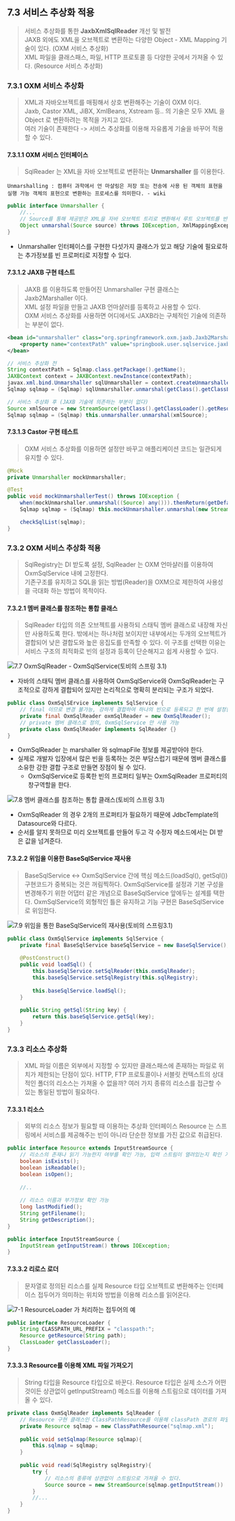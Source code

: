 ## 7.3 서비스 추상화 적용
> 서비스 추상화를 통한 **JaxbXmlSqlReader** 개선 및 발전<br>
> JAXB 외에도 XML을 오브젝트로 변환하는 다양한 Object - XML Mapping 기술이 있다. (OXM 서비스 추상화)<br> 
> XML 파일을 클래스패스, 파일, HTTP 프로토콜 등 다양한 곳에서 가져올 수 있다. (Resource 서비스 추상화)<br>

### 7.3.1 OXM 서비스 추상화
> XML과 자바오브젝트를 매핑해서 상호 변환해주는 기술이 OXM 이다.<br>
> Jaxb, Castor XML, JiBX, XmlBeans, Xstream 등.. 의 기술은 모두 XML 을 Object 로 변환하려는 목적을 가지고 있다.<br>
> 여러 기술이 존재한다 -> 서비스 추상화를 이용해 자유롭게 기술을 바꾸어 적용할 수 있다.

#### 7.3.1.1 OXM 서비스 인터페이스
> SqlReader 는 XML을 자바 오브젝트로 변환하는 **Unmarshaller** 를 이용한다. <br>

`Unmarshalling : 컴퓨터 과학에서 언 마샬링은 저장 또는 전송에 사용 된 객체의 표현을 실행 가능 객체의 표현으로 변환하는 프로세스를 의미한다. - wiki`

```java
public interface Unmarshaller {
    //...
    // Source를 통해 제공받은 XML을 자바 오브젝트 트리로 변환해서 루트 오브젝트를 반환한다.
    Object unmarshal(Source source) throws IOException, XmlMappingException;
}
```
- Unmarshaller 인터페이스를 구현한 다섯가지 클래스가 있고 해당 기술에 필요로하는 추가정보를 빈 프로퍼티로 지정할 수 있다. 

#### 7.3.1.2 JAXB 구현 테스트
> JAXB 를 이용하도록 만들어진 Unmarshaller 구현 클래스는 Jaxb2Marshaller 이다.<br>
> XML 설정 파일을 만들고 JAXB 언마샬러를 등록하고 사용할 수 있다.<br>
> OXM 서비스 추상화를 사용하면 어디에서도 JAXB라는 구체적인 기술에 의존하는 부분이 없다.<br>
```xml
<bean id="unmarshaller" class="org.springframework.oxm.jaxb.Jaxb2Marshaller">
    <property name="contextPath" value="springbook.user.sqlservice.jaxb"/>
</bean>
```
```java
// 서비스 추상화 전
String contextPath = Sqlmap.class.getPackage().getName();
JAXBContext context = JAXBContext.newInstance(contextPath);
javax.xml.bind.Unmarshaller sqlUnmarshaller = context.createUnmarshaller();
Sqlmap sqlmap = (Sqlmap) sqlUnmarshaller.unmarshal(getClass().getClassLoader().getResourceAsStream("sqlmap.xml"));

// 서비스 추상화 후 (JAXB 기술에 의존하는 부분이 없다)
Source xmlSource = new StreamSource(getClass().getClassLoader().getResourceAsStream("sqlmap.xml"));
Sqlmap sqlmap = (Sqlmap) this.unmarshaller.unmarshal(xmlSource);
```

#### 7.3.1.3 Castor 구현 테스트
> OXM 서비스 추상화를 이용하면 설정만 바꾸고 애플리케이션 코드는 일관되게 유지할 수 있다.
```java
@Mock
private Unmarshaller mockUnmarshaller;

@Test
public void mockUnmarshallerTest() throws IOException {
    when(mockUnmarshaller.unmarshal((Source) any())).thenReturn(getDefaultSqlMap());
    Sqlmap sqlmap = (Sqlmap) this.mockUnmarshaller.unmarshal(new StreamSource());

    checkSqlList(sqlmap);
}
```

### 7.3.2 OXM 서비스 추상화 적용
> SqlRegistry는 DI 받도록 설정, SqlReader 는 OXM 언마샬러를 이용하여 OxmSqlService 내에 고정한다.<br>
> 기존구조를 유지하고 SQL을 읽는 방법(Reader)을 OXM으로 제한하여 사용성을 극대화 하는 방법이 목적이다. <br>

#### 7.3.2.1 멤버 클래스를 참조하는 통합 클래스
> SqlReader 타입의 의존 오브젝트를 사용하되 스태틱 멤버 클래스로 내장해 자신만 사용하도록 한다.
> 밖에서는 하나처럼 보이지만 내부에서는 두개의 오브젝트가 결합되어 낮은 결합도와 높은 응집도를 만족할 수 있다.
> 이 구조를 선택한 이유는 서비스 구조의 최적화로 빈의 설정과 등록이 단순해지고 쉽게 사용할 수 있다.


![7.7 OxmSqlReader - OxmSqlService(토비의 스프링 3.1)](https://github.com/YounHyunJun/TobySpringExample/blob/master/img/7-7img.PNG)
- 자바의 스태틱 멤버 클래스를 사용하여 OxmSqlService와 OxmSqlReader는 구조적으로 강하게 결합되어 있지만 논리적으로 명확히 분리되는 구조가 되었다.
```java
public class OxmSqlSErvice implements SqlService {
    // final 이므로 변경 불가능, 강하게 결합하여 하나의 빈으로 등록되고 한 번에 설정함.
    private final OxmSqlReader oxmSqlReader = new OxmSqlReader(); 
    // private 멤버 클래스로 정의, OxmSqlService 만 사용 가능
    private class OxmSqlReader implements SqlReader {}
}
```
- OxmSqlReader 는 marshaller 와 sqlmapFile 정보를 제공받아야 한다.
- 실제로 개발자 입장에서 많은 빈을 등록하는 것은 부담스럽기 때문에 멤버 클래스를 소유한 강한 결합 구조로 만들면 장점이 될 수 있다.
    - OxmSqlService로 등록한 빈의 프로퍼티 일부는 OxmSqlReader 프로퍼티의 창구역할을 한다.
    
![7.8 멤버 클래스를 참조하는 통합 클래스(토비의 스프링 3.1)](https://github.com/YounHyunJun/TobySpringExample/blob/master/img/7-8img.PNG)

- OxmSqlReader 의 경우 2개의 프로퍼티가 필요하기 때문에 JdbcTemplate의 Datasource와 다르다.
- 순서를 알지 못하므로 미리 오브젝트를 만들어 두고 각 수정자 메소드에서는 DI 받은 값을 넘겨준다.

#### 7.3.2.2 위임을 이용한 BaseSqlService 재사용
> BaseSqlService <-> OxmSqlService 간에 핵심 메소드(loadSql(), getSql()) 구현코드가 중복되는 것은 꺼림찍하다.
> OxmSqlService를 설정과 기본 구성을 변경해주기 위한 어댑터 같은 개념으로 BaseSqlService 앞에두는 설계를 택한다.
> OxmSqlService의 외형적인 틀은 유지하고 기능 구현은 BaseSqlService로 위임한다. 

![7.9 위임을 통한 BaseSqlService의 재사용(토비의 스프링3.1)](https://github.com/YounHyunJun/TobySpringExample/blob/master/img/7-9img.PNG)

```java
public class OxmSqlService implements SqlService {
    private final BaseSqlService baseSqlService = new BaseSqlService();
    
    @PostConstruct()
    public void loadSql() {
        this.baseSqlService.setSqlReader(this.oxmSqlReader);
        this.baseSqlService.setSqlRegistry(this.sqlRegistry);
        
        this.baseSqlService.loadSql();
    }
    
    public String getSql(String key) {
        return this.baseSqlService.getSql(key);
    }
}
```

### 7.3.3 리소스 추상화
> XML 파일 이름은 외부에서 지정할 수 있지만 클래스패스에 존재하는 파일로 위치가 제한되는 단점이 있다.
> HTTP, FTP 프로토콜이나 서블릿 컨텍스트의 상대적인 폴더의 리소스는 가져올 수 없을까?
> 여러 가지 종류의 리소스를 접근할 수 있는 통일된 방법이 필요하다. 

#### 7.3.3.1 리소스
> 외부의 리소스 정보가 필요할 때 이용하는 추상화 인터페이스
> Resource 는 스프링에서 서비스를 제공해주는 빈이 아니라 단순한 정보를 가진 값으로 취급된다. 

```java
public interface Resource extends InputStreamSource {
    // 리소스의 존재나 읽기 가능한지 여부를 확인 가능, 입력 스트림이 열려있는지 확인 가능
    boolean isExists();
    boolean isReadable();
    boolean isOpen();
    
    //..
    
    // 리소스 이름과 부가정보 확인 가능
    long lastModified();
    String getFilename();
    String getDescription();
}

public interface InputStreamSource {
    InputStream getInputStream() throws IOException;
}
```

#### 7.3.3.2 리로스 로더
> 문자열로 정의된 리소스를 실제 Resource 타입 오브젝트로 변환해주는 인터페이스
> 접두어가 의미하는 위치와 방법을 이용해 리소스를 읽어온다.

![7-1 ResourceLoader 가 처리하는 접두어의 예](https://github.com/YounHyunJun/TobySpringExample/blob/master/img/7.1table.PNG)

```java
public interface ResourceLoader {
    String CLASSPATH_URL_PREFIX = "classpath:";
    Resource getResource(String path);
    ClassLoader getClassLoader();
}
```

#### 7.3.3.3 Resource를 이용해 XML 파일 가져오기
> String 타입을 Resource 타입으로 바꾼다.
> Resource 타입은 실제 소스가 어떤 것이든 상관없이 getInputStream() 메소드를 이용해 스트림으로 데이터를 가져올 수 있다.

```java
private class OxmSqlReader implements SqlReader {
    // Resource 구현 클래스인 ClassPathResource를 이용해 classPath 경로의 파일을 가져온다.
    private Resource sqlmap = new ClassPathResource("sqlmap.xml");
    
    public void setSqlmap(Resource sqlmap){
        this.sqlmap = sqlmap;
    }
    
    public void read(SqlRegistry sqlRegistry){
        try {
            // 리소스의 종류에 상관없이 스트림으로 가져올 수 있다.
            Source source = new StreamSource(sqlmap.getInputStream())   
        }
        //...
    }
}
```
